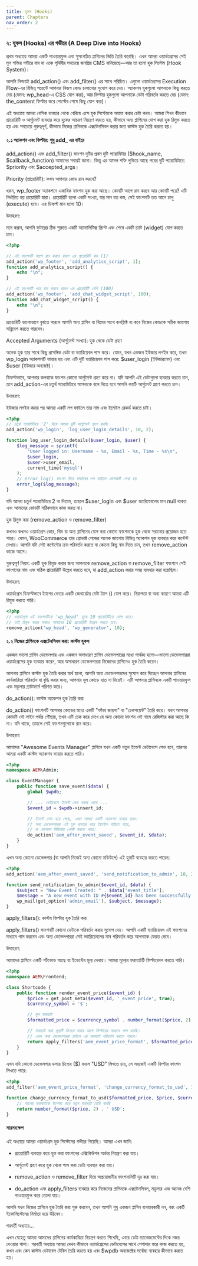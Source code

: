 ```yaml
---
title: হুকস (Hooks)
parent: Chapters
nav_order: 2
---
```


### ২: হুকস (Hooks) এর গভীরে (A Deep Dive into Hooks)


প্রথম অধ্যায়ে আমরা একটি পাওয়ারফুল এবং সুসংগঠিত প্লাগিনের ভিত্তি তৈরি করেছি। এখন আমরা ওয়ার্ডপ্রেসের সেই মূল শক্তির গভীরে যাব যা একে পৃথিবীর সবচেয়ে জনপ্রিয় CMS বানিয়েছে—আর তা হলো হুক সিস্টেম (Hook System)।

আপনি নিশ্চয়ই add\_action() এবং add\_filter() এর সাথে পরিচিত। এগুলো ওয়ার্ডপ্রেসের Execution Flow-এর বিভিন্ন পয়েন্টে আপনার নিজস্ব কোড চালানোর সুযোগ করে দেয়। অ্যাকশন হুকগুলো আপনাকে কিছু করতে দেয় (যেমন: wp\_head-এ CSS যোগ করা), আর ফিল্টার হুকগুলো আপনাকে ডেটা পরিবর্তন করতে দেয় (যেমন: the\_content ফিল্টার করে পোস্টের শেষে কিছু যোগ করা)।

এই অধ্যায়ে আমরা বেসিক ব্যবহার থেকে বেরিয়ে এসে হুক সিস্টেমকে আয়ত্ত করার চেষ্টা করব। আমরা শিখব কীভাবে প্রায়োরিটি ও আর্গুমেন্ট ব্যবহার করে হুকের আচরণ নিয়ন্ত্রণ করতে হয়, কীভাবে অন্য প্লাগিনের যোগ করা হুক রিমুভ করতে হয় এবং সবচেয়ে গুরুত্বপূর্ণ, কীভাবে নিজের প্লাগিনকে এক্সটেনসিবল করার জন্য কাস্টম হুক তৈরি করতে হয়।

#### **২.১ অ্যাকশন এবং ফিল্টার: শুধু add\_ এর বাইরে**

add\_action() এবং add\_filter() ফাংশন দুটির প্রথম দুটি প্যারামিটার ($hook\_name, $callback\_function) আমাদের সবারই জানা। কিন্তু এর আসল শক্তি লুকিয়ে আছে পরের দুটি প্যারামিটারে: $priority এবং $accepted\_args।

Priority (প্রায়োরিটি): কখন আপনার কোড রান করবে?

ধরুন, wp\_footer অ্যাকশনে একাধিক ফাংশন হুক করা আছে। কোনটি আগে রান করবে আর কোনটি পরে? এটি নির্ধারিত হয় প্রায়োরিটি দ্বারা। প্রায়োরিটি হলো একটি সংখ্যা, যার মান যত কম, সেই ফাংশনটি তত আগে চালু (execute) হবে। এর ডিফল্ট মান হলো 10।

উদাহরণ:

মনে করুন, আপনি ফুটারের ঠিক শুরুতে একটি অ্যানালিটিক্স স্ক্রিপ্ট এবং শেষে একটি চ্যাট (widget) যোগ করতে চান।

```PHP
<?php

// এই ফাংশনটি আগে রান করবে কারণ এর প্রায়োরিটি কম (1)
add_action('wp_footer', 'add_analytics_script', 1);
function add_analytics_script() {
    echo "\n";
}

// এই ফাংশনটি পরে রান করবে কারণ এর প্রায়োরিটি বেশি (100)
add_action('wp_footer', 'add_chat_widget_script', 100);
function add_chat_widget_script() {
    echo "\n";
}
```

প্রায়োরিটি ভালোভাবে বুঝতে পারলে আপনি অন্য প্লাগিন বা থিমের সাথে কনফ্লিক্ট না করে নিজের কোডকে সঠিক জায়গায় সন্নিবেশ করতে পারবেন।

Accepted Arguments (আর্গুমেন্ট সংখ্যা): হুক থেকে ডেটা গ্রহণ

অনেক হুক তার সাথে কিছু প্রাসঙ্গিক ডেটা বা ভ্যারিয়েবল পাস করে। যেমন, যখন একজন ইউজার লগইন করে, তখন wp\_login অ্যাকশনটি ফায়ার হয় এবং এটি দুটি ভ্যারিয়েবল পাস করে: $user\_login (ইউজারনেম) এবং $user (ইউজার অবজেক্ট)।

ডিফল্টভাবে, আপনার কলব্যাক ফাংশন কোনো আর্গুমেন্ট গ্রহণ করে না। যদি আপনি এই ডেটাগুলো ব্যবহার করতে চান, তবে add\_action-এর চতুর্থ প্যারামিটারে আপনাকে বলে দিতে হবে আপনি কয়টি আর্গুমেন্ট গ্রহণ করতে চান।

উদাহরণ:

ইউজার লগইন করার পর আমরা একটি লগ ফাইলে তার নাম এবং ইমেইল রেকর্ড করতে চাই।

```PHP
<?php
// চতুর্থ প্যারামিটারে '2' দিয়ে আমরা দুটি আর্গুমেন্ট গ্রহণ করছি
add_action('wp_login', 'log_user_login_details', 10, 2);

function log_user_login_details($user_login, $user) {
    $log_message = sprintf(
        "User logged in: Username - %s, Email - %s, Time - %s\n",
        $user_login,
        $user->user_email,
        current_time('mysql')
    );
    // error_log() ফাংশন দিয়ে সার্ভারের লগ ফাইলে মেসেজটি লেখা হয়
    error_log($log_message);
}
```

যদি আমরা চতুর্থ প্যারামিটারে 2 না দিতাম, তাহলে $user\_login এবং $user ভ্যারিয়েবলের মান null থাকত এবং আমাদের কোডটি সঠিকভাবে কাজ করত না।

হুক রিমুভ করা (remove\_action ও remove\_filter)

কখনও কখনও ওয়ার্ডপ্রেস কোর, থিম বা অন্য প্লাগিনের যোগ করা কোনো ফাংশনকে হুক থেকে সরানোর প্রয়োজন হতে পারে। যেমন, WooCommerce তার প্রোডাক্ট পেজের অনেক জায়গায় বিভিন্ন অ্যাকশন হুক ব্যবহার করে কন্টেন্ট দেখায়। আপনি যদি সেই কন্টেন্টের ক্রম পরিবর্তন করতে বা কোনো কিছু বাদ দিতে চান, তখন remove\_action কাজে আসে।

গুরুত্বপূর্ণ নিয়ম: একটি হুক রিমুভ করার জন্য আপনাকে remove\_action বা remove\_filter ফাংশনে সেই ফাংশনের নাম এবং সঠিক প্রায়োরিটি উল্লেখ করতে হবে, যা add\_action করার সময় ব্যবহার করা হয়েছিল।

উদাহরণ:

ওয়ার্ডপ্রেস ডিফল্টভাবে ট্যাগের ভেতর একটি জেনারেটর মেটা ট্যাগ () যোগ করে। নিরাপত্তা বা অন্য কারণে আমরা এটি রিমুভ করতে পারি।

```PHP
<?php
// ওয়ার্ডপ্রেস এই ফাংশনটিকে 'wp_head' হুকে 10 প্রায়োরিটিতে যোগ করে।
// তাই রিমুভ করার সময়ও আমাদের 10 প্রায়োরিটি উল্লেখ করতে হবে।
remove_action('wp_head', 'wp_generator', 10);
```

#### **২.২ নিজের প্লাগিনকে এক্সটেনসিবল করা: কাস্টম হুকস**

একজন ভালো প্লাগিন ডেভেলপার এবং একজন অসাধারণ প্লাগিন ডেভেলপারের মধ্যে পার্থক্য হলো—ভালো ডেভেলপাররা ওয়ার্ডপ্রেসের হুক ব্যবহার করেন, আর অসাধারণ ডেভেলপাররা নিজেদের প্লাগিনেও হুক তৈরি করেন।

আপনার প্লাগিনে কাস্টম হুক তৈরি করার অর্থ হলো, আপনি অন্য ডেভেলপারদের সুযোগ করে দিচ্ছেন আপনার প্লাগিনের কার্যকারিতা পরিবর্তন বা বৃদ্ধি করার জন্য, আপনার মূল কোডে হাত না দিয়েই। এটি আপনার প্লাগিনকে একটি পাওয়ারফুল এবং মডুলার প্ল্যাটফর্মে পরিণত করে।

do\_action(): কাস্টম অ্যাকশন হুক তৈরি করা

do\_action() ফাংশনটি আপনার কোডের মধ্যে একটি "ফাঁকা জায়গা" বা "চেকপয়েন্ট" তৈরি করে। যখন আপনার কোডটি ওই লাইন পর্যন্ত পৌঁছায়, তখন এটি চেক করে দেখে যে অন্য কোনো ফাংশন ওই নামে রেজিস্টার করা আছে কি না। যদি থাকে, তাহলে সেই ফাংশনগুলোকে রান করে।

উদাহরণ:

আমাদের "Awesome Events Manager" প্লাগিনে যখন একটি নতুন ইভেন্ট ডেটাবেসে সেভ হবে, তারপর আমরা একটি কাস্টম অ্যাকশন ফায়ার করতে পারি।

```PHP
<?php
namespace AEM\Admin;

class EventManager {
    public function save_event($data) {
        global $wpdb;

        // ... ডেটাবেসে ইভেন্ট সেভ করার কোড ...
        $event_id = $wpdb->insert_id;

        // ইভেন্ট সেভ হয়ে গেছে, এখন আমরা একটি অ্যাকশন ফায়ার করব।
        // অন্য ডেভেলপাররা এই হুক ব্যবহার করে ইমেইল পাঠাতে পারে,
        // বা সোশ্যাল মিডিয়ায় পোস্ট করতে পারে।
        do_action('aem_after_event_saved', $event_id, $data);
    }
}
```

এখন অন্য কোনো ডেভেলপার (বা আপনি নিজেই অন্য কোনো মডিউলে) এই হুকটি ব্যবহার করতে পারেন:

```PHP
<?php
add_action('aem_after_event_saved', 'send_notification_to_admin', 10, 2);

function send_notification_to_admin($event_id, $data) {
    $subject = "New Event Created: " . $data['event_title'];
    $message = "A new event with ID #{$event_id} has been successfully created.";
    wp_mail(get_option('admin_email'), $subject, $message);
}
```

apply\_filters(): কাস্টম ফিল্টার হুক তৈরি করা

apply\_filters() ফাংশনটি কোনো ডেটাকে পরিবর্তন করার সুযোগ দেয়। আপনি একটি ভ্যারিয়েবল এই ফাংশনের মাধ্যমে পাস করবেন এবং অন্য ডেভেলপাররা সেই ভ্যারিয়েবলের মান পরিবর্তন করে আপনাকে ফেরত দেবে।

উদাহরণ:

আমাদের প্লাগিনে একটি শর্টকোড আছে যা ইভেন্টের মূল্য দেখায়। আমরা মূল্যের ফরম্যাটটি ফিল্টারেবল করতে পারি।

```PHP
<?php
namespace AEM\Frontend;

class Shortcode {
    public function render_event_price($event_id) {
        $price = get_post_meta($event_id, '_event_price', true);
        $currency_symbol = '$';

        // মূল ফরম্যাট
        $formatted_price = $currency_symbol . number_format($price, 2);

        // ফরম্যাট করা মূল্যটি ডিসপ্লে করার আগে ফিল্টারের মাধ্যমে পাস করছি।
        // এখন অন্য ডেভেলপাররা চাইলে এর ফরম্যাট পরিবর্তন করতে পারবে।
        return apply_filters('aem_event_price_format', $formatted_price, $price, $currency_symbol);
    }
}
```


এখন যদি কোনো ডেভেলপার ডলার চিহ্নের ($) বদলে "USD" লিখতে চায়, সে সহজেই একটি ফিল্টার ফাংশন লিখতে পারে:

```PHP
<?php
add_filter('aem_event_price_format', 'change_currency_format_to_usd', 10, 3);

function change_currency_format_to_usd($formatted_price, $price, $currency_symbol) {
    // আগের ফরম্যাটকে উপেক্ষা করে নতুন ফরম্যাট তৈরি করছি
    return number_format($price, 2) . ' USD';
}
```

#### সারসংক্ষেপ

এই অধ্যায়ে আমরা ওয়ার্ডপ্রেস হুক সিস্টেমের গভীরে গিয়েছি। আমরা এখন জানি:

*   প্রায়োরিটি ব্যবহার করে হুক করা ফাংশনের এক্সিকিউশন অর্ডার নিয়ন্ত্রণ করা যায়।

*   আর্গুমেন্ট গ্রহণ করে হুক থেকে পাস করা ডেটা ব্যবহার করা যায়।

*   remove\_action ও remove\_filter দিয়ে অপ্রয়োজনীয় ফাংশনালিটি দূর করা যায়।

*   do\_action এবং apply\_filters ব্যবহার করে নিজেদের প্লাগিনকে এক্সটেনসিবল, মডুলার এবং অনেক বেশি পাওয়ারফুল করে তোলা যায়।


আপনি যখন নিজের প্লাগিনে হুক তৈরি করা শুরু করবেন, তখন আপনি শুধু একজন প্লাগিন ব্যবহারকারী নন, বরং একটি ইকোসিস্টেমের নির্মাতা হয়ে উঠবেন।

পরবর্তী অধ্যায়ে...

এখন যেহেতু আমরা আমাদের প্লাগিনের কার্যকারিতা নিয়ন্ত্রণ করতে শিখেছি, এবার ডেটা ম্যানেজমেন্টের দিকে নজর দেওয়ার পালা। পরবর্তী অধ্যায়ে আমরা দেখব কীভাবে ওয়ার্ডপ্রেসের ডেটাবেসের সাথে পেশাদার স্তরে কাজ করতে হয়, কখন এবং কেন কাস্টম ডেটাবেস টেবিল তৈরি করতে হয় এবং $wpdb অবজেক্টের সর্বোচ্চ ব্যবহার কীভাবে করতে হয়।